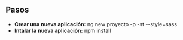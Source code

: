## Pasos

+ **Crear una nueva aplicación:** ng new proyecto -p -st --style=sass
+ **Intalar la nueva aplicación:** npm install
